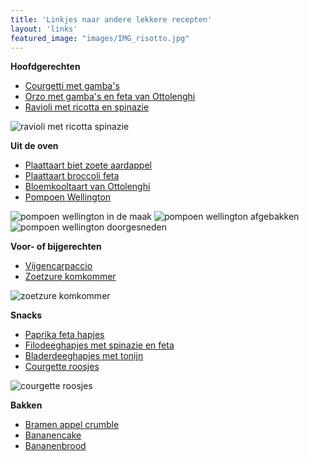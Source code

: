 ```yaml
---
title: 'Linkjes naar andere lekkere recepten'
layout: 'links'
featured_image: "images/IMG_risotto.jpg"
---
```


**Hoofdgerechten**
- [Courgetti met gamba's](https://chickslovefood.com/recept/courgetti-met-gambas/)
- [Orzo met gamba's en feta van Ottolenghi](https://www.leukerecepten.nl/review-ottolenghi-simpel-recept-orzo-met-garnalen/)
- [Ravioli met ricotta en spinazie](https://watschaftdepodcast.com/recept/ravioli-met-spinazie-en-ricotta/)

![ravioli met ricotta spinazie](/IMG_4098.jpeg)

**Uit de oven**
- [Plaattaart biet zoete aardappel](https://www.ah.nl/allerhande/recept/R-R1192268/plaattaart-van-zoete-aardappel-rode-biet-en-feta)
- [Plaattaart broccoli feta](https://chickslovefood.com/recept/plaattaart-broccoli-en-feta/)
- [Bloemkooltaart van Ottolenghi](https://www.culy.nl/recepten/ottolenghis-bloemkooltaart-uit-plenty/)
- [Pompoen Wellington](https://www.lazycatkitchen.com/vegan-squash-wellington/)

![pompoen wellington in de maak](/IMG_0698.jpeg)
![pompoen wellington afgebakken](/IMG_0701.jpeg)
![pompoen wellington doorgesneden](/IMG_0704.jpeg)

**Voor- of bijgerechten**
- [Vijgencarpaccio](https://www.dehippevegetarier.nl/vegetarische-recepten/vijgencarpaccio/)
- [Zoetzure komkommer](https://www.eefkooktzo.nl/zoetzure-komkommer/)

![zoetzure komkommer](/zoet-zure-komkommer.jpg)

**Snacks**
- [Paprika feta hapjes](https://courgetticonfetti.nl/recept/paprika-feta-hapjes/)
- [Filodeeghapjes met spinazie en feta](https://www.littlespoon.nl/2017/07/filodeeghapjes-met-feta-en-spinazie/)
- [Bladerdeeghapjes met tonijn](https://www.lekkerensimpel.com/tonijn-bladerdeegpakketjes/)
- [Courgette roosjes](https://www.leukerecepten.nl/recepten/hartige-courgette-roosjes/)

![courgette roosjes](/IMG_courgette_roosjes.jpg)


**Bakken**
- [Bramen appel crumble](https://www.littlespoon.nl/2015/11/crumble-met-bramen-en-appel/)
- [Bananencake](https://lekkertafelen.nl/recepten/bananencake-met-walnoten/) 
- [Bananenbrood](https://uitpaulineskeuken.nl/recept/healthy-bananabread) 


